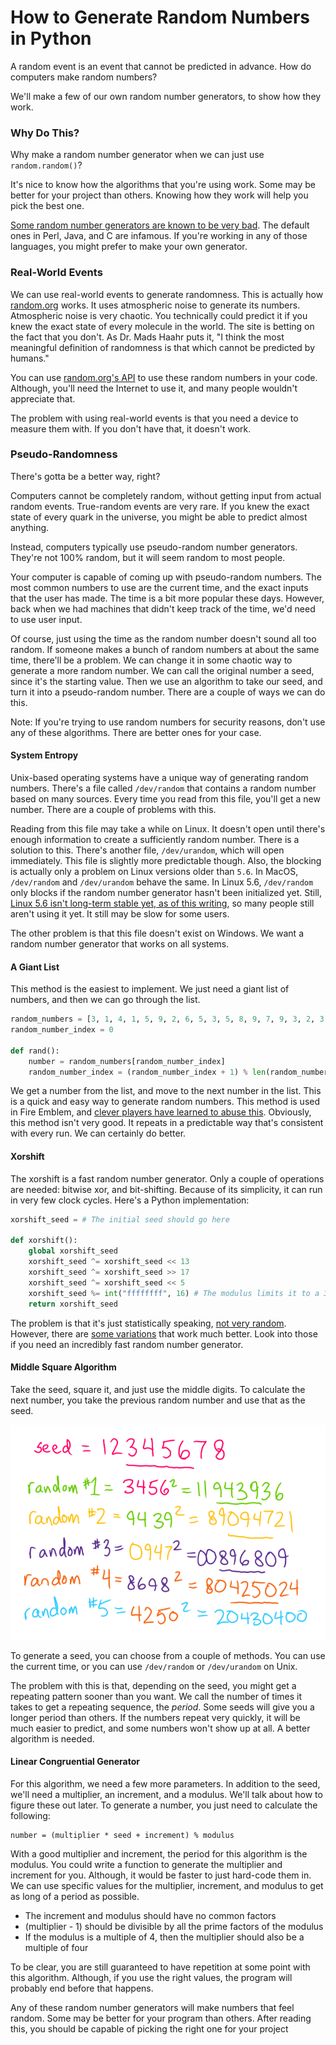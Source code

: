 # How to Generate Random Numbers in Python

A random event is an event that cannot be predicted in advance. How do computers make random numbers?

We'll make a few of our own random number generators, to show how they work.

### Why Do This?

Why make a random number generator when we can just use `random.random()`?

It's nice to know how the algorithms that you're using work. Some may be better for your project than others. Knowing how they work will help you pick the best one.

[Some random number generators are known to be very bad](http://www0.cs.ucl.ac.uk/staff/d.jones/GoodPracticeRNG.pdf). The default ones in Perl, Java, and C are infamous. If you're working in any of those languages, you might prefer to make your own generator.

### Real-World Events

We can use real-world events to generate randomness. This is actually how [random.org](https://www.random.org/) works. It uses atmospheric noise to generate its numbers. Atmospheric noise is very chaotic. You technically could predict it if you knew the exact state of every molecule in the world. The site is betting on the fact that you don't. As Dr. Mads Haahr puts it, "I think the most meaningful definition of randomness is that which cannot be predicted by humans."

You can use [random.org's API](https://api.random.org/dashboard) to use these random numbers in your code. Although, you'll need the Internet to use it, and many people wouldn't appreciate that.

The problem with using real-world events is that you need a device to measure them with. If you don't have that, it doesn't work.

### Pseudo-Randomness

There's gotta be a better way, right?

Computers cannot be completely random, without getting input from actual random events. True-random events are very rare. If you knew the exact state of every quark in the universe, you might be able to predict almost anything.

Instead, computers typically use pseudo-random number generators. They're not 100% random, but it will seem random to most people.

Your computer is capable of coming up with pseudo-random numbers. The most common numbers to use are the current time, and the exact inputs that the user has made. The time is a bit more popular these days. However, back when we had machines that didn't keep track of the time, we'd need to use user input.

Of course, just using the time as the random number doesn't sound all too random. If someone makes a bunch of random numbers at about the same time, there'll be a problem. We can change it in some chaotic way to generate a more random number. We can call the original number a seed, since it's the starting value. Then we use an algorithm to take our seed, and turn it into a pseudo-random number. There are a couple of ways we can do this.

Note: If you're trying to use random numbers for security reasons, don't use any of these algorithms. There are better ones for your case.

#### System Entropy

Unix-based operating systems have a unique way of generating random numbers. There's a file called `/dev/random` that contains a random number based on many sources. Every time you read from this file, you'll get a new number. There are a couple of problems with this.

Reading from this file may take a while on Linux. It doesn't open until there's enough information to create a sufficiently random number. There is a solution to this. There's another file, `/dev/urandom`, which will open immediately. This file is slightly more predictable though. Also, the blocking is actually only a problem on Linux versions older than `5.6`. In MacOS, `/dev/random` and `/dev/urandom` behave the same. In Linux 5.6, `/dev/random` only blocks if the random number generator hasn't been initialized yet. Still, [Linux 5.6 isn't long-term stable yet, as of this writing](https://www.kernel.org/), so many people still aren't using it yet. It still may be slow for some users.

The other problem is that this file doesn't exist on Windows. We want a random number generator that works on all systems.

#### A Giant List

This method is the easiest to implement. We just need a giant list of numbers, and then we can go through the list.

```python
random_numbers = [3, 1, 4, 1, 5, 9, 2, 6, 5, 3, 5, 8, 9, 7, 9, 3, 2, 3, 8, 4, 6, 2, 6, 4]
random_number_index = 0

def rand():
    number = random_numbers[random_number_index]
    random_number_index = (random_number_index + 1) % len(random_numbers)
```

We get a number from the list, and move to the next number in the list. This is a quick and easy way to generate random numbers. This method is used in Fire Emblem, and [clever players have learned to abuse this](https://www.youtube.com/watch?v=Qq8ZRWkhovs). Obviously, this method isn't very good. It repeats in a predictable way that's consistent with every run. We can certainly do better.

#### Xorshift

The xorshift is a fast random number generator. Only a couple of operations are needed: bitwise xor, and bit-shifting. Because of its simplicity, it can run in very few clock cycles. Here's a Python implementation:

```python
xorshift_seed = # The initial seed should go here

def xorshift():
    global xorshift_seed
    xorshift_seed ^= xorshift_seed << 13
    xorshift_seed ^= xorshift_seed >> 17
    xorshift_seed ^= xorshift_seed << 5
    xorshift_seed %= int("ffffffff", 16) # The modulus limits it to a 32-bit number
    return xorshift_seed
```

The problem is that it's just statistically speaking, [not very random](https://www.iro.umontreal.ca/~lecuyer/myftp/papers/xorshift.pdf). However, there are [some variations](https://en.wikipedia.org/wiki/Xorshift#Variations) that work much better. Look into those if you need an incredibly fast random number generator.

#### Middle Square Algorithm

Take the seed, square it, and just use the middle digits. To calculate the next number, you take the previous random number and use that as the seed.

![A demonstration of the middle squares algorithm](middle_squares.png)

To generate a seed, you can choose from a couple of methods. You can use the current time, or you can use `/dev/random` or `/dev/urandom` on Unix.

The problem with this is that, depending on the seed, you might get a repeating pattern sooner than you want. We call the number of times it takes to get a repeating sequence, the *period*. Some seeds will give you a longer period than others. If the numbers repeat very quickly, it will be much easier to predict, and some numbers won't show up at all. A better algorithm is needed.

#### Linear Congruential Generator

For this algorithm, we need a few more parameters. In addition to the seed, we'll need a multiplier, an increment, and a modulus. We'll talk about how to figure these out later. To generate a number, you just need to calculate the following:

```
number = (multiplier * seed + increment) % modulus
```

With a good multiplier and increment, the period for this algorithm is the modulus. You could write a function to generate the multiplier and increment for you. Although, it would be faster to just hard-code them in. We can use specific values for the multiplier, increment, and modulus to get as long of a period as possible.

* The increment and modulus should have no common factors
* (multiplier - 1) should be divisible by all the prime factors of the modulus
* If the modulus is a multiple of 4, then the multiplier should also be a multiple of four

To be clear, you are still guaranteed to have repetition at some point with this algorithm. Although, if you use the right values, the program will probably end before that happens.

Any of these random number generators will make numbers that feel random. Some may be better for your program than others. After reading this, you should be capable of picking the right one for your project